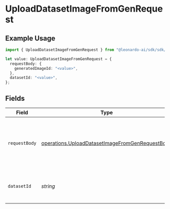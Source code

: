 # UploadDatasetImageFromGenRequest

## Example Usage

```typescript
import { UploadDatasetImageFromGenRequest } from "@leonardo-ai/sdk/sdk/models/operations";

let value: UploadDatasetImageFromGenRequest = {
  requestBody: {
    generatedImageId: "<value>",
  },
  datasetId: "<value>",
};
```

## Fields

| Field                                                                                                                     | Type                                                                                                                      | Required                                                                                                                  | Description                                                                                                               |
| ------------------------------------------------------------------------------------------------------------------------- | ------------------------------------------------------------------------------------------------------------------------- | ------------------------------------------------------------------------------------------------------------------------- | ------------------------------------------------------------------------------------------------------------------------- |
| `requestBody`                                                                                                             | [operations.UploadDatasetImageFromGenRequestBody](../../../sdk/models/operations/uploaddatasetimagefromgenrequestbody.md) | :heavy_check_mark:                                                                                                        | Query parameters to be provided in the request body as a JSON object                                                      |
| `datasetId`                                                                                                               | *string*                                                                                                                  | :heavy_check_mark:                                                                                                        | The ID of the dataset to upload the image to.                                                                             |